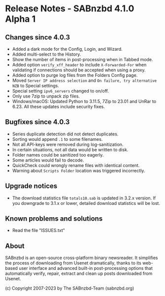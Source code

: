 Release Notes - SABnzbd 4.1.0 Alpha 1
=========================================================

## Changes since 4.0.3
- Added a dark mode for the Config, Login, and Wizard.
- Added multi-select to the History.
- Show the number of items in post-processing when in Tabbed mode.
- Added option `verify_xff_header` to include `X-Forwarded-For` when
  validating if connections should be accepted when using a proxy.
- Added option to purge log files from the Folders Config page.
- Moved `Server IP address selection` and `On failure, try
  alternative NZB` to Special settings.
- Special setting `ipv6_servers` changed to on/off.
- Only use 7zip to unpack zip files.
- Windows/macOS: Updated Python to 3.11.5, 7Zip to 23.01 and
  UnRar to 6.23. All these updates include security fixes.

## Bugfixes since 4.0.3
- Series duplicate detection did not detect duplicates.
- Sorting would append `.1` to some filenames.
- Not all API-keys were removed during log-sanitization.
- In certain situations, not all data would be written to disk.
- Folder names could be sanitized too eagerly.
- Some articles would fail to decode.
- QuickCheck could wrongly rename files with identical content.
- Warning about `Scripts Folder` location was triggered incorrectly.

## Upgrade notices
- The download statistics file `totals10.sab` is updated in 3.2.x
  version. If you downgrade to 3.1.x or lower, detailed download
  statistics will be lost.

## Known problems and solutions
- Read the file "ISSUES.txt"

## About
  SABnzbd is an open-source cross-platform binary newsreader.
  It simplifies the process of downloading from Usenet dramatically, thanks
  to its web-based user interface and advanced built-in post-processing options
  that automatically verify, repair, extract and clean up posts downloaded
  from Usenet.

  (c) Copyright 2007-2023 by The SABnzbd-Team (sabnzbd.org)
